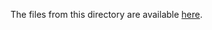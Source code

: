 The files from this directory are available [here](https://wutwaw-my.sharepoint.com/:u:/g/personal/01151435_pw_edu_pl/Eap14b3L0U5Bv9cn5pCu4W4B3xb_NIYw6xUSziiBCmdnUA?e=4ZIGwu).

